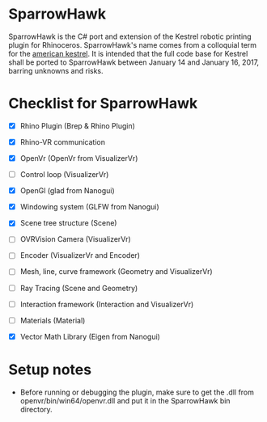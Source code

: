 SparrowHawk
============

SparrowHawk is the C# port and extension of the Kestrel robotic printing plugin
for Rhinoceros. SparrowHawk's name comes from a colloquial term for the 
[american kestrel](https://en.wikipedia.org/wiki/American_kestrel). It is
intended that the full code base for Kestrel shall be ported to SparrowHawk
between January 14 and January 16, 2017, barring unknowns and risks.


Checklist for SparrowHawk
=========================

- [x] Rhino Plugin (Brep & Rhino Plugin)
- [x] Rhino-VR communication
- [x] OpenVr (OpenVr from VisualizerVr)
- [ ] Control loop (VisualizerVr)
- [x] OpenGl (glad from Nanogui)
- [x] Windowing system (GLFW from Nanogui)
- [x] Scene tree structure (Scene)
- [ ] OVRVision Camera (VisualizerVr)
- [ ] Encoder (VisualizerVr and Encoder)
- [ ] Mesh, line, curve framework (Geometry and VisualizerVr)
- [ ] Ray Tracing (Scene and Geometry)
- [ ] Interaction framework (Interaction and VisualizerVr)
- [ ] Materials (Material)
- [x] Vector Math Library (Eigen from Nanogui)


Setup notes
===========
* Before running or debugging the plugin, make sure to get the .dll from
openvr/bin/win64/openvr.dll and put it in the SparrowHawk bin directory.